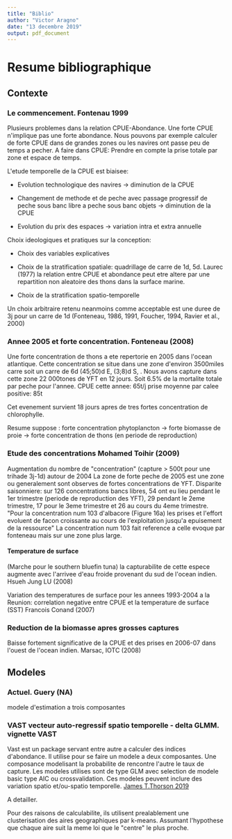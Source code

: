 ```yaml
---
title: "Biblio"
author: "Victor Aragno"
date: "13 decembre 2019"
output: pdf_document
---
```


# Resume bibliographique

## Contexte

### Le commencement. Fontenau 1999

Plusieurs problemes dans la relation CPUE-Abondance.
Une forte CPUE n'implique pas une forte abondance. Nous pouvons par exemple calculer de forte CPUE dans de grandes zones ou les navires ont passe peu de temps a pecher. A faire dans CPUE: Prendre en compte la prise totale par zone et espace de temps.

L'etude temporelle de la CPUE est biaisee:

- Evolution technologique des navires -> diminution de la CPUE

- Changement de methode et de peche avec passage progressif de peche sous banc libre a peche sous banc objets -> diminution de la CPUE

- Evolution du prix des espaces -> variation intra et extra annuelle

Choix ideologiques et pratiques sur la conception:

- Choix des variables explicatives 

- Choix de la stratification spatiale: quadrillage de carre de 1d, 5d. 
Laurec (1977) la relation entre CPUE et abondance peut etre altere par une repartition non aleatoire des thons dans la surface marine.

- Choix de la stratification spatio-temporelle

Un choix arbitraire retenu neanmoins comme acceptable est une duree de 3j pour un carre de 1d (Fonteneau, 1986, 1991, Foucher, 1994, Ravier et al., 2000)

### Annee 2005 et forte concentration. Fonteneau (2008)

Une forte concentration de thons a ete repertorie en 2005 dans l'ocean atlantique. Cette concentration se situe dans une zone d'environ 3500miles carre soit un carre de 6d (45;50)d E, (3;8)d S, . Nous avons capture dans cette zone 22 000tones de YFT en 12 jours. Soit 6.5% de la mortalite totale par peche pour l'annee. 
CPUE cette annee: 65t/j
prise moyenne par calee positive: 85t

Cet evenement survient 18 jours apres de tres fortes concentration de chlorophylle.

Resume suppose : forte concentration phytoplancton -> forte biomasse de proie -> forte concentration de thons (en periode de reproduction)

### Etude des concentrations Mohamed Toihir (2009)

Augmentation du nombre de "concentration" (capture > 500t pour une trihade 3j-1d) autour de 2004 
La zone de forte peche de 2005 est une zone ou generalement sont observes de fortes concentrations de YFT. 
Disparite saisonniere: sur 126 concentrations bancs libres, 54 ont eu lieu pendant le 1er trimestre (periode de reproduction des YFT), 29 pendant le 2eme trimestre, 17 pour le 3eme trimestre et 26 au cours du 4eme trimestre.
"Pour la concentration num 103 d'albacore (Figure 16a) les prises et l'effort evoluent de facon croissante au cours de l'exploitation jusqu'a epuisement de la ressource" La concentration num 103 fait reference a celle evoque par fonteneau mais sur une zone plus large.

#### Temperature de surface

(Marche pour le southern bluefin tuna) la capturabilite de cette espece augmente avec l'arrivee d'eau froide provenant du sud de l'ocean indien. Hsueh Jung LU (2008)

Variation des temperatures de surface pour les annees 1993-2004 a la Reunion: correlation negative entre CPUE et la temperature de surface (SST) Francois Conand (2007)

### Reduction de la biomasse apres grosses captures

Baisse fortement significative de la CPUE et des prises en 2006-07 dans l'ouest de l'ocean indien. Marsac, IOTC (2008)

## Modeles

### Actuel. Guery (NA)

modele d'estimation a trois composantes

### VAST vecteur auto-regressif spatio temporelle - delta GLMM. vignette VAST

Vast est un package servant entre autre a calculer des indices d'abondance. Il utilise pour se faire un modele a deux composantes. Une composance modelisant la probabilite de rencontre l'autre le taux de capture. Les modeles utilises sont de type GLM avec selection de modele basic type AIC ou crossvalidation. Ces modeles peuvent inclure des variation spatio et/ou-spatio temporelle. [James T.Thorson 2019](https://reader.elsevier.com/reader/sd/pii/S0165783618302820?token=76FFF5B826DDE56886047417091B0B2EF75184B35D3169E863CA15DB9CF018F70338FCDB6BCD7918128D0F6A8979B7BC)

A detailler.

Pour des raisons de calculabilite, ils utilisent prealablement une clusterisation des aires geographiques par k-means. Assumant l'hypothese que chaque aire suit la meme loi que le "centre" le plus proche. 
